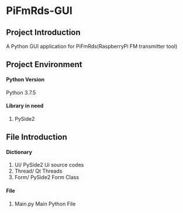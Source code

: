 # PiFmRds-GUI

## Project Introduction
A Python GUI application for PiFmRds(RaspberryPi FM transmitter tool)

## Project Environment

#### Python Version

Python 3.7.5

#### Library in need

1.  PySide2

## File Introduction

#### Dictionary

1.  Ui/ PySide2 Ui source codes
2.  Thread/ Qt Threads
3.  Form/ PySide2 Form Class

#### File

1.  Main.py Main Python File